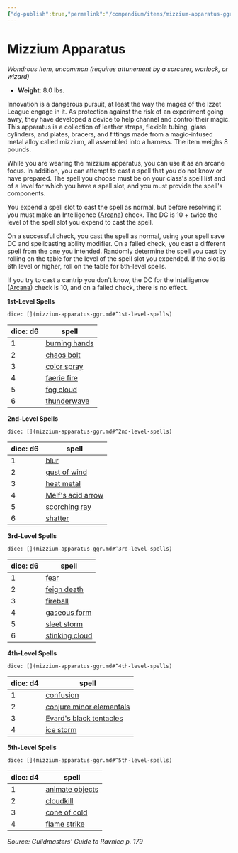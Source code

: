 ```yaml
---
{"dg-publish":true,"permalink":"/compendium/items/mizzium-apparatus-ggr/","tags":["compendium/src/5e/ggr","item/attunement/required","item/rarity/uncommon","item/wondrous"]}
---
```


# Mizzium Apparatus
*Wondrous Item, uncommon (requires attunement by a sorcerer, warlock, or wizard)*  

- **Weight**: 8.0 lbs.

Innovation is a dangerous pursuit, at least the way the mages of the Izzet League engage in it. As protection against the risk of an experiment going awry, they have developed a device to help channel and control their magic. This apparatus is a collection of leather straps, flexible tubing, glass cylinders, and plates, bracers, and fittings made from a magic-infused metal alloy called mizzium, all assembled into a harness. The item weighs 8 pounds.

While you are wearing the mizzium apparatus, you can use it as an arcane focus. In addition, you can attempt to cast a spell that you do not know or have prepared. The spell you choose must be on your class's spell list and of a level for which you have a spell slot, and you must provide the spell's components.

You expend a spell slot to cast the spell as normal, but before resolving it you must make an Intelligence ([Arcana](rules/skills.md#Arcana)) check. The DC is 10 + twice the level of the spell slot you expend to cast the spell.

On a successful check, you cast the spell as normal, using your spell save DC and spellcasting ability modifier. On a failed check, you cast a different spell from the one you intended. Randomly determine the spell you cast by rolling on the table for the level of the spell slot you expended. If the slot is 6th level or higher, roll on the table for 5th-level spells.

If you try to cast a cantrip you don't know, the DC for the Intelligence ([Arcana](rules/skills.md#Arcana)) check is 10, and on a failed check, there is no effect.

**1st-Level Spells**

`dice: [](mizzium-apparatus-ggr.md#^1st-level-spells)`

| dice: d6 | spell |
|----------|-------|
| 1 | [burning hands](compendium/spells/burning-hands.md) |
| 2 | [chaos bolt](compendium/spells/chaos-bolt-xge.md) |
| 3 | [color spray](compendium/spells/color-spray.md) |
| 4 | [faerie fire](compendium/spells/faerie-fire.md) |
| 5 | [fog cloud](compendium/spells/fog-cloud.md) |
| 6 | [thunderwave](compendium/spells/thunderwave.md) |{ #1st-level-spells}


**2nd-Level Spells**

`dice: [](mizzium-apparatus-ggr.md#^2nd-level-spells)`

| dice: d6 | spell |
|----------|-------|
| 1 | [blur](compendium/spells/blur.md) |
| 2 | [gust of wind](compendium/spells/gust-of-wind.md) |
| 3 | [heat metal](compendium/spells/heat-metal.md) |
| 4 | [Melf's acid arrow](compendium/spells/melfs-acid-arrow.md) |
| 5 | [scorching ray](compendium/spells/scorching-ray.md) |
| 6 | [shatter](compendium/spells/shatter.md) |{ #2nd-level-spells}


**3rd-Level Spells**

`dice: [](mizzium-apparatus-ggr.md#^3rd-level-spells)`

| dice: d6 | spell |
|----------|-------|
| 1 | [fear](compendium/spells/fear.md) |
| 2 | [feign death](compendium/spells/feign-death.md) |
| 3 | [fireball](compendium/spells/fireball.md) |
| 4 | [gaseous form](compendium/spells/gaseous-form.md) |
| 5 | [sleet storm](compendium/spells/sleet-storm.md) |
| 6 | [stinking cloud](compendium/spells/stinking-cloud.md) |{ #3rd-level-spells}


**4th-Level Spells**

`dice: [](mizzium-apparatus-ggr.md#^4th-level-spells)`

| dice: d4 | spell |
|----------|-------|
| 1 | [confusion](compendium/spells/confusion.md) |
| 2 | [conjure minor elementals](compendium/spells/conjure-minor-elementals.md) |
| 3 | [Evard's black tentacles](compendium/spells/evards-black-tentacles.md) |
| 4 | [ice storm](compendium/spells/ice-storm.md) |{ #4th-level-spells}


**5th-Level Spells**

`dice: [](mizzium-apparatus-ggr.md#^5th-level-spells)`

| dice: d4 | spell |
|----------|-------|
| 1 | [animate objects](compendium/spells/animate-objects.md) |
| 2 | [cloudkill](compendium/spells/cloudkill.md) |
| 3 | [cone of cold](compendium/spells/cone-of-cold.md) |
| 4 | [flame strike](compendium/spells/flame-strike.md) |{ #5th-level-spells}


*Source: Guildmasters' Guide to Ravnica p. 179*